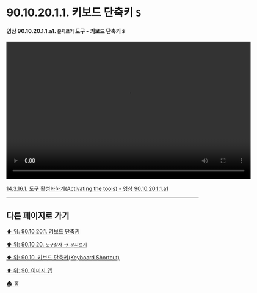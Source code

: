# 90.10.20.1.1. 키보드 단축키 `S`

<a id="90-10-20-01-01-a1"></a>

#### 영상 90.10.20.1.1.a1. `문지르기` 도구 - 키보드 단축키 `S`
<video controls="controls" width="640" height="360" src="https://github.com/wonder13662/gimp/assets/15767104/e8ba903f-849a-4131-8198-3ded57cfbab9"></video>

[14.3.16.1. 도구 활성화하기(Activating the tools) - 영상 90.10.20.1.1.a1](./14-03-16-01-activating_the_tool.md#90-10-20-01-01-a1)

***

## 다른 페이지로 가기

[⬆️ 위: 90.10.20.1. 키보드 단축키](./90-10-20-01-00-keyboard_shortcut.md)

[⬆️ 위: 90.10.20. `도구상자` → `문지르기`](./90-10-20-00-tool_box-smudge.md)

[⬆️ 위: 90.10. 키보드 단축키(Keyboard Shortcut)](./90-10-00-keyboard_shortcut.md)

[⬆️ 위: 90. 이미지 맵](./90-00-image-map.md)

[🏠 홈](./00-home.md)